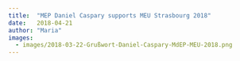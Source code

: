 ```yaml
---
title:  "MEP Daniel Caspary supports MEU Strasbourg 2018"
date:   2018-04-21
author: "Maria"
images:
  - images/2018-03-22-Grußwort-Daniel-Caspary-MdEP-MEU-2018.png
---
```

